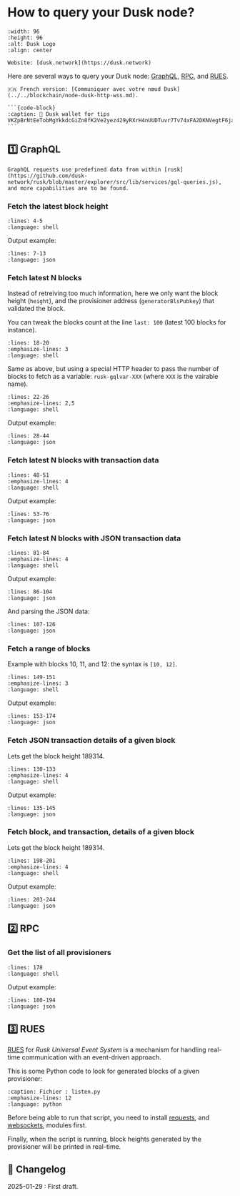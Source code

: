 # How to query your Dusk node?

```{figure} ../../blockchain/images/dusk-logo.svg
:width: 96
:height: 96
:alt: Dusk Logo
:align: center

Website: [dusk.network](https://dusk.network)
```

Here are several ways to query your Dusk node: [GraphQL](#graphql), [RPC](#rpc), and [RUES](#rues).

````{tip}
🇫🇷 French version: [Communiquer avec votre nœud Dusk](../../blockchain/node-dusk-http-wss.md).

```{code-block}
:caption: 🫶 Dusk wallet for tips
VKZpBrNtEeTobMgYkkdcGiZn8fK2Ve2yez429yRXrH4nUUDTuvr7Tv74xFA2DKNVegtF6jaom2uacZMm8Z2Lg2J
```
````

## 1️⃣ GraphQL

```{hint}
GraphQL requests use predefined data from within [rusk](https://github.com/dusk-network/rusk/blob/master/explorer/src/lib/services/gql-queries.js), and more capabilities are to be found.
```

### Fetch the latest block height

```{literalinclude} ../../blockchain/snippets/node-dusk-http-wss.sh
:lines: 4-5
:language: shell
```

Output example:

```{literalinclude} ../../blockchain/snippets/node-dusk-http-wss.sh
:lines: 7-13
:language: json
```

### Fetch latest N blocks

Instead of retreiving too much information, here we only want the block height (`height`), and the provisioner address (`generatorBlsPubkey`) that validated the block.

You can tweak the blocks count at the line `last: 100` (latest 100 blocks for instance).

```{literalinclude} ../../blockchain/snippets/node-dusk-http-wss.sh
:lines: 18-20
:emphasize-lines: 3
:language: shell
```

Same as above, but using a special HTTP header to pass the number of blocks to fetch as a variable: `rusk-gqlvar-XXX` (where `XXX` is the vairable name).

```{literalinclude} ../../blockchain/snippets/node-dusk-http-wss.sh
:lines: 22-26
:emphasize-lines: 2,5
:language: shell
```

Output example:

```{literalinclude} ../../blockchain/snippets/node-dusk-http-wss.sh
:lines: 28-44
:language: json
```

### Fetch latest N blocks with transaction data

```{literalinclude} ../../blockchain/snippets/node-dusk-http-wss.sh
:lines: 48-51
:emphasize-lines: 4
:language: shell
```

Output example:

```{literalinclude} ../../blockchain/snippets/node-dusk-http-wss.sh
:lines: 53-76
:language: json
```

### Fetch latest N blocks with JSON transaction data

```{literalinclude} ../../blockchain/snippets/node-dusk-http-wss.sh
:lines: 81-84
:emphasize-lines: 4
:language: shell
```

Output example:

```{literalinclude} ../../blockchain/snippets/node-dusk-http-wss.sh
:lines: 86-104
:language: json
```

And parsing the JSON data:

```{literalinclude} ../../blockchain/snippets/node-dusk-http-wss.sh
:lines: 107-126
:language: json
```

### Fetch a range of blocks

Example with blocks 10, 11, and 12: the syntax is `[10, 12]`.

```{literalinclude} ../../blockchain/snippets/node-dusk-http-wss.sh
:lines: 149-151
:emphasize-lines: 3
:language: shell
```

Output example:

```{literalinclude} ../../blockchain/snippets/node-dusk-http-wss.sh
:lines: 153-174
:language: json
```

### Fetch JSON transaction details of a given block

Lets get the block height 189314.

```{literalinclude} ../../blockchain/snippets/node-dusk-http-wss.sh
:lines: 130-133
:emphasize-lines: 4
:language: shell
```

Output example:

```{literalinclude} ../../blockchain/snippets/node-dusk-http-wss.sh
:lines: 135-145
:language: json
```

### Fetch block, and transaction, details of a given block

Lets get the block height 189314.

```{literalinclude} ../../blockchain/snippets/node-dusk-http-wss.sh
:lines: 198-201
:emphasize-lines: 4
:language: shell
```

Output example:

```{literalinclude} ../../blockchain/snippets/node-dusk-http-wss.sh
:lines: 203-244
:language: json
```

## 2️⃣ RPC

### Get the list of all provisioners

```{literalinclude} ../../blockchain/snippets/node-dusk-http-wss.sh
:lines: 178
:language: shell
```

Output example:

```{literalinclude} ../../blockchain/snippets/node-dusk-http-wss.sh
:lines: 180-194
:language: json
```

## 3️⃣ RUES

[RUES](https://docs.dusk.network/developer/integrations/rues/) for *Rusk Universal Event System* is a mechanism for handling real-time communication with an event-driven approach.

This is some Python code to look for generated blocks of a given provisioner:

```{literalinclude} ../../blockchain/snippets/node-dusk-http-wss.py
:caption: Fichier : listen.py
:emphasize-lines: 12
:language: python
```

Before being able to run that script, you need to install [requests](https://pypi.org/project/requests/), and [websockets](https://pypi.org/project/websockets/), modules first.

Finally, when the script is running, block heights generated by the provisioner will be printed in real-time.

## 📜 Changelog

2025-01-29
: First draft.
